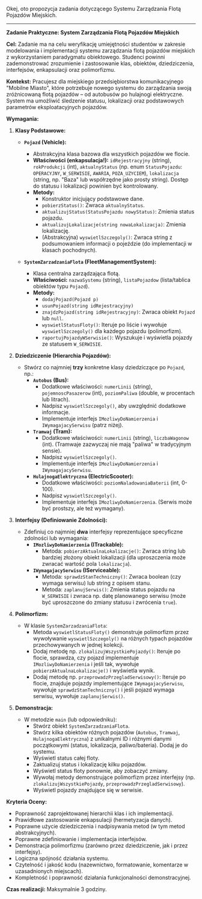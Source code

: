 Okej, oto propozycja zadania dotyczącego Systemu Zarządzania Flotą Pojazdów Miejskich.

---

**Zadanie Praktyczne: System Zarządzania Flotą Pojazdów Miejskich**

**Cel:**
Zadanie ma na celu weryfikację umiejętności studentów w zakresie modelowania i implementacji systemu zarządzania flotą pojazdów miejskich z wykorzystaniem paradygmatu obiektowego. Studenci powinni zademonstrować zrozumienie i zastosowanie klas, obiektów, dziedziczenia, interfejsów, enkapsulacji oraz polimorfizmu.

**Kontekst:**
Pracujesz dla miejskiego przedsiębiorstwa komunikacyjnego "Mobilne Miasto", które potrzebuje nowego systemu do zarządzania swoją zróżnicowaną flotą pojazdów – od autobusów po hulajnogi elektryczne. System ma umożliwić śledzenie statusu, lokalizacji oraz podstawowych parametrów eksploatacyjnych pojazdów.

**Wymagania:**

1.  **Klasy Podstawowe:**
    *   **`Pojazd` (Vehicle):**
        *   Abstrakcyjna klasa bazowa dla wszystkich pojazdów we flocie.
        *   **Właściwości (enkapsulacja!):** `idRejestracyjny` (string), `rokProdukcji` (int), `aktualnyStatus` (np. enum `StatusPojazdu`: `OPERACYJNY`, `W_SERWISIE`, `AWARIA`, `POZA_UZYCIEM`), `lokalizacja` (string, np. "Baza" lub współrzędne jako prosty string). Dostęp do statusu i lokalizacji powinien być kontrolowany.
        *   **Metody:**
            *   Konstruktor inicjujący podstawowe dane.
            *   `pobierzStatus()`: Zwraca `aktualnyStatus`.
            *   `aktualizujStatus(StatusPojazdu nowyStatus)`: Zmienia status pojazdu.
            *   `aktualizujLokalizacje(string nowaLokalizacja)`: Zmienia lokalizację.
            *   (Abstrakcyjna) `wyswietlSzczegoly()`: Zwraca string z podsumowaniem informacji o pojeździe (do implementacji w klasach pochodnych).

    *   **`SystemZarzadzaniaFlota` (FleetManagementSystem):**
        *   Klasa centralna zarządzająca flotą.
        *   **Właściwości:** `nazwaSystemu` (string), `listaPojazdow` (lista/tablica obiektów typu `Pojazd`).
        *   **Metody:**
            *   `dodajPojazd(Pojazd p)`
            *   `usunPojazd(string idRejestracyjny)`
            *   `znajdzPojazd(string idRejestracyjny)`: Zwraca obiekt `Pojazd` lub `null`.
            *   `wyswietlStatusFloty()`: Iteruje po liście i wywołuje `wyswietlSzczegoly()` dla każdego pojazdu (polimorfizm).
            *   `raportujPojazdyWSerwisie()`: Wyszukuje i wyświetla pojazdy ze statusem `W_SERWISIE`.

2.  **Dziedziczenie (Hierarchia Pojazdów):**
    *   Stwórz co najmniej **trzy** konkretne klasy dziedziczące po `Pojazd`, np.:
        *   **`Autobus` (Bus):**
            *   Dodatkowe właściwości: `numerLinii` (string), `pojemnoscPasazerow` (int), `poziomPaliwa` (double, w procentach lub litrach).
            *   Nadpisz `wyswietlSzczegoly()`, aby uwzględnić dodatkowe informacje.
            *   Implementuje interfejs `IMozliwyDoNamierzenia` i `IWymagajacySerwisu` (patrz niżej).
        *   **`Tramwaj` (Tram):**
            *   Dodatkowe właściwości: `numerLinii` (string), `liczbaWagonow` (int). (Tramwaje zazwyczaj nie mają "paliwa" w tradycyjnym sensie).
            *   Nadpisz `wyswietlSzczegoly()`.
            *   Implementuje interfejs `IMozliwyDoNamierzenia` i `IWymagajacySerwisu`.
        *   **`HulajnogaElektryczna` (ElectricScooter):**
            *   Dodatkowe właściwości: `poziomNaladowaniaBaterii` (int, 0-100).
            *   Nadpisz `wyswietlSzczegoly()`.
            *   Implementuje interfejs `IMozliwyDoNamierzenia`. (Serwis może być prostszy, ale też wymagany).

3.  **Interfejsy (Definiowanie Zdolności):**
    *   Zdefiniuj co najmniej **dwa** interfejsy reprezentujące specyficzne zdolności lub wymagania:
        *   **`IMozliwyDoNamierzenia` (ITrackable):**
            *   Metoda: `pobierzAktualnaLokalizacje()`: Zwraca string lub bardziej złożony obiekt lokalizacji (dla uproszczenia może zwracać wartość pola `lokalizacja`).
        *   **`IWymagajacySerwisu` (IServiceable):**
            *   Metoda: `sprawdzStanTechniczny()`: Zwraca boolean (czy wymaga serwisu) lub string z opisem stanu.
            *   Metoda: `zaplanujSerwis()`: Zmienia status pojazdu na `W_SERWISIE` i zwraca np. datę planowanego serwisu (może być uproszczone do zmiany statusu i zwrócenia `true`).

4.  **Polimorfizm:**
    *   W klasie `SystemZarzadzaniaFlota`:
        *   Metoda `wyswietlStatusFloty()` demonstruje polimorfizm przez wywoływanie `wyswietlSzczegoly()` na różnych typach pojazdów przechowywanych w jednej kolekcji.
        *   Dodaj metodę np. `zlokalizujWszystkiePojazdy()`: Iteruje po flocie, sprawdza, czy pojazd implementuje `IMozliwyDoNamierzenia` i jeśli tak, wywołuje `pobierzAktualnaLokalizacje()` i wyświetla wynik.
        *   Dodaj metodę np. `przeprowadzPrzegladSerwisowy()`: Iteruje po flocie, znajduje pojazdy implementujące `IWymagajacySerwisu`, wywołuje `sprawdzStanTechniczny()` i jeśli pojazd wymaga serwisu, wywołuje `zaplanujSerwis()`.

5.  **Demonstracja:**
    *   W metodzie `main` (lub odpowiedniku):
        *   Stwórz obiekt `SystemZarzadzaniaFlota`.
        *   Stwórz kilka obiektów różnych pojazdów (`Autobus`, `Tramwaj`, `HulajnogaElektryczna`) z unikalnymi ID i różnymi danymi początkowymi (status, lokalizacja, paliwo/bateria). Dodaj je do systemu.
        *   Wyświetl status całej floty.
        *   Zaktualizuj status i lokalizację kilku pojazdów.
        *   Wyświetl status floty ponownie, aby zobaczyć zmiany.
        *   Wywołaj metody demonstrujące polimorfizm przez interfejsy (np. `zlokalizujWszystkiePojazdy`, `przeprowadzPrzegladSerwisowy`).
        *   Wyświetl pojazdy znajdujące się w serwisie.

**Kryteria Oceny:**

*   Poprawność zaprojektowanej hierarchii klas i ich implementacji.
*   Prawidłowe zastosowanie enkapsulacji (hermetyzacja danych).
*   Poprawne użycie dziedziczenia i nadpisywania metod (w tym metod abstrakcyjnych).
*   Poprawne zdefiniowanie i implementacja interfejsów.
*   Demonstracja polimorfizmu (zarówno przez dziedziczenie, jak i przez interfejsy).
*   Logiczna spójność działania systemu.
*   Czytelność i jakość kodu (nazewnictwo, formatowanie, komentarze w uzasadnionych miejscach).
*   Kompletność i poprawność działania funkcjonalności demonstracyjnej.

**Czas realizacji:** Maksymalnie 3 godziny.

